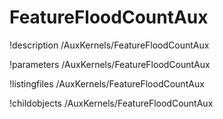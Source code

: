 <!-- MOOSE Documentation Stub: Remove this when content is added. -->

# FeatureFloodCountAux
!description /AuxKernels/FeatureFloodCountAux

!parameters /AuxKernels/FeatureFloodCountAux

!listingfiles /AuxKernels/FeatureFloodCountAux

!childobjects /AuxKernels/FeatureFloodCountAux
